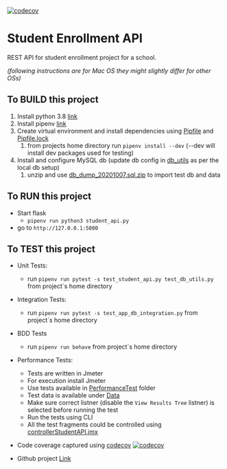 [![codecov](https://codecov.io/gh/ketan55patil/student_enrollment_api/branch/master/graph/badge.svg)](https://codecov.io/gh/ketan55patil/student_enrollment_api/branch/master)

# Student Enrollment API

REST API for student enrollment project for a school.

_(following instructions are for Mac OS they might slightly differ for other OSs)_

## To BUILD this project
1. Install python 3.8 [link](https://formulae.brew.sh/formula/python@3.8#default)
1. Install pipenv [link](https://formulae.brew.sh/formula/pipenv#default)
1. Create virtual environment and install dependencies using [Pipfile](https://github.com/ketan55patil/student_enrollment_api/blob/master/Pipfile) and [Pipfile.lock](https://github.com/ketan55patil/student_enrollment_api/blob/master/Pipfile.lock)
    1. from projects home directory run `pipenv install --dev` (--dev will install dev packages used for testing)
1. Install and configure MySQL db (update db config in [db_utils](https://github.com/ketan55patil/student_enrollment_api/blob/master/db_utils/db_utils.py#L8) as per the local db setup)
    1. unzip and use [db_dump_20201007.sql.zip](https://github.com/ketan55patil/student_enrollment_api/blob/master/performanceTests/data/db_dump_20201007.sql.zip) to import test db and data


## To RUN this project
* Start flask
    * `pipenv run python3 student_api.py`
* go to `http://127.0.0.1:5000`

## To TEST this project
* Unit Tests:
    * run `pipenv run pytest -s test_student_api.py test_db_utils.py` from project`s home directory
* Integration Tests:
    * run `pipenv run pytest -s test_app_db_integration.py` from project`s home directory
* BDD Tests
    * run `pipenv run behave` from project`s home directory
* Performance Tests:
    * Tests are written in Jmeter
    * For execution install Jmeter
    * Use tests available in [PerformanceTest](https://github.com/ketan55patil/student_enrollment_api/tree/master/performanceTests) folder
    * Test data is available under [Data](https://github.com/ketan55patil/student_enrollment_api/tree/master/performanceTests/data)
    * Make sure correct listner (disable the `View Results Tree` listner) is selected before running the test
    * Run the tests using CLI
    * All the test fragments could be controlled using [controllerStudentAPI.jmx](https://github.com/ketan55patil/student_enrollment_api/blob/master/performanceTests/controllerStudentAPI.jmx)
      
* Code coverage captured using [codecov](https://codecov.io/gh/ketan55patil/student_enrollment_api/branch/master)
[![codecov](https://codecov.io/gh/ketan55patil/student_enrollment_api/branch/master/graph/badge.svg)](https://codecov.io/gh/ketan55patil/student_enrollment_api/branch/master)

* Github project [Link](https://github.com/ketan55patil/student_enrollment_api/projects/1)